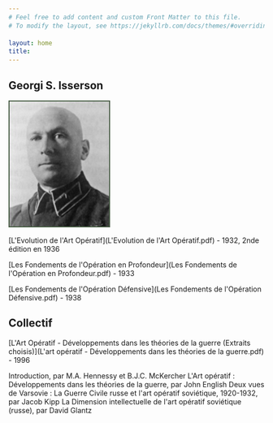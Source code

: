 ```yaml
---
# Feel free to add content and custom Front Matter to this file.
# To modify the layout, see https://jekyllrb.com/docs/themes/#overriding-theme-defaults

layout: home
title:
---
```

## Georgi S. Isserson 

![isserson-georgii-samoilovich.jpg](isserson-georgii-samoilovich.jpg) 


[L'Evolution de l'Art Opératif](L'Evolution de l'Art Opératif.pdf) - 1932, 2nde édition en 1936


[Les Fondements de l'Opération en Profondeur](Les Fondements de l'Opération en Profondeur.pdf) - 1933


[Les Fondements de l'Opération Défensive](Les Fondements de l'Opération Défensive.pdf) - 1938


## Collectif 

[L'Art Opératif - Développements dans les théories de la guerre (Extraits choisis)](L'art opératif - Développements dans les théories de la guerre.pdf) - 1996

Introduction, par M.A. Hennessy et B.J.C. McKercher
L'Art opératif : Développements dans les théories de la guerre, par John English
Deux vues de Varsovie : La Guerre Civile russe et l'art opératif soviétique, 1920-1932, par Jacob Kipp
La Dimension intellectuelle de l'art opératif soviétique (russe), par David Glantz
